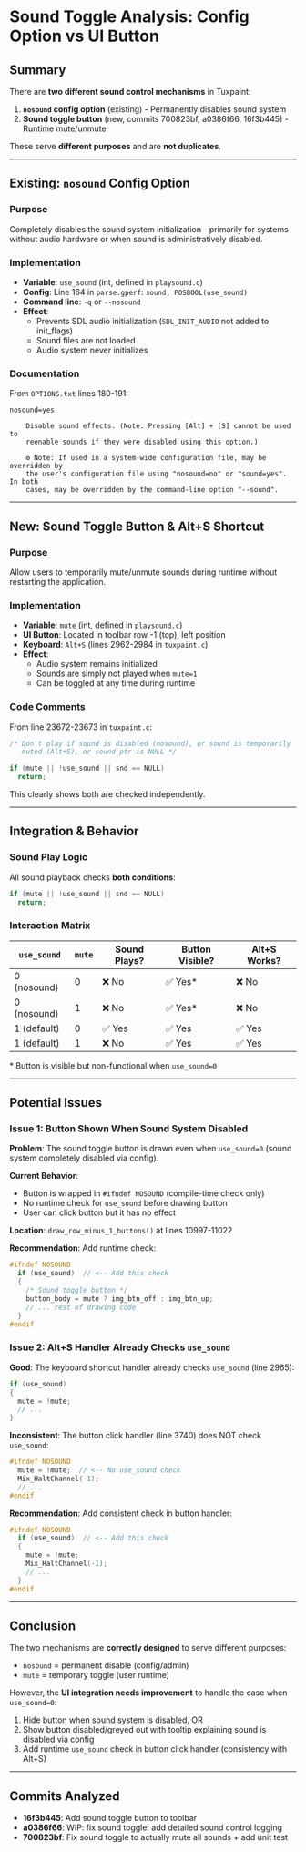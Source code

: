# Sound Toggle Analysis: Config Option vs UI Button

## Summary

There are **two different sound control mechanisms** in Tuxpaint:

1. **`nosound` config option** (existing) - Permanently disables sound system
2. **Sound toggle button** (new, commits 700823bf, a0386f66, 16f3b445) - Runtime mute/unmute

These serve **different purposes** and are **not duplicates**.

---

## Existing: `nosound` Config Option

### Purpose
Completely disables the sound system initialization - primarily for systems without audio hardware or when sound is administratively disabled.

### Implementation
- **Variable**: `use_sound` (int, defined in `playsound.c`)
- **Config**: Line 164 in `parse.gperf`: `sound, POSBOOL(use_sound)`
- **Command line**: `-q` or `--nosound`
- **Effect**: 
  - Prevents SDL audio initialization (`SDL_INIT_AUDIO` not added to init_flags)
  - Sound files are not loaded
  - Audio system never initializes

### Documentation
From `OPTIONS.txt` lines 180-191:
```
nosound=yes

    Disable sound effects. (Note: Pressing [Alt] + [S] cannot be used to
    reenable sounds if they were disabled using this option.)

    ⚙ Note: If used in a system-wide configuration file, may be overridden by
    the user's configuration file using "nosound=no" or "sound=yes". In both
    cases, may be overridden by the command-line option "--sound".
```

---

## New: Sound Toggle Button & Alt+S Shortcut

### Purpose
Allow users to temporarily mute/unmute sounds during runtime without restarting the application.

### Implementation
- **Variable**: `mute` (int, defined in `playsound.c`)
- **UI Button**: Located in toolbar row -1 (top), left position
- **Keyboard**: `Alt+S` (lines 2962-2984 in `tuxpaint.c`)
- **Effect**: 
  - Audio system remains initialized
  - Sounds are simply not played when `mute=1`
  - Can be toggled at any time during runtime

### Code Comments
From line 23672-23673 in `tuxpaint.c`:
```c
/* Don't play if sound is disabled (nosound), or sound is temporarily
   muted (Alt+S), or sound ptr is NULL */

if (mute || !use_sound || snd == NULL)
  return;
```

This clearly shows both are checked independently.

---

## Integration & Behavior

### Sound Play Logic
All sound playback checks **both conditions**:
```c
if (mute || !use_sound || snd == NULL)
  return;
```

### Interaction Matrix

| `use_sound` | `mute` | Sound Plays? | Button Visible? | Alt+S Works? |
|-------------|--------|--------------|-----------------|--------------|
| 0 (nosound) | 0      | ❌ No        | ✅ Yes*         | ❌ No        |
| 0 (nosound) | 1      | ❌ No        | ✅ Yes*         | ❌ No        |
| 1 (default) | 0      | ✅ Yes       | ✅ Yes          | ✅ Yes       |
| 1 (default) | 1      | ❌ No        | ✅ Yes          | ✅ Yes       |

\* Button is visible but non-functional when `use_sound=0`

---

## Potential Issues

### Issue 1: Button Shown When Sound System Disabled
**Problem**: The sound toggle button is drawn even when `use_sound=0` (sound system completely disabled via config).

**Current Behavior**:
- Button is wrapped in `#ifndef NOSOUND` (compile-time check only)
- No runtime check for `use_sound` before drawing button
- User can click button but it has no effect

**Location**: `draw_row_minus_1_buttons()` at lines 10997-11022

**Recommendation**: Add runtime check:
```c
#ifndef NOSOUND
  if (use_sound)  // <-- Add this check
  {
    /* Sound toggle button */
    button_body = mute ? img_btn_off : img_btn_up;
    // ... rest of drawing code
  }
#endif
```

### Issue 2: Alt+S Handler Already Checks `use_sound`
**Good**: The keyboard shortcut handler already checks `use_sound` (line 2965):
```c
if (use_sound)
{
  mute = !mute;
  // ...
}
```

**Inconsistent**: The button click handler (line 3740) does NOT check `use_sound`:
```c
#ifndef NOSOUND
  mute = !mute;  // <-- No use_sound check
  Mix_HaltChannel(-1);
  // ...
#endif
```

**Recommendation**: Add consistent check in button handler:
```c
#ifndef NOSOUND
  if (use_sound)  // <-- Add this check
  {
    mute = !mute;
    Mix_HaltChannel(-1);
    // ...
  }
#endif
```

---

## Conclusion

The two mechanisms are **correctly designed** to serve different purposes:
- `nosound` = permanent disable (config/admin)
- `mute` = temporary toggle (user runtime)

However, the **UI integration needs improvement** to handle the case when `use_sound=0`:
1. Hide button when sound system is disabled, OR
2. Show button disabled/greyed out with tooltip explaining sound is disabled via config
3. Add runtime `use_sound` check in button click handler (consistency with Alt+S)

---

## Commits Analyzed
- **16f3b445**: Add sound toggle button to toolbar
- **a0386f66**: WIP: fix sound toggle: add detailed sound control logging
- **700823bf**: Fix sound toggle to actually mute all sounds + add unit test
